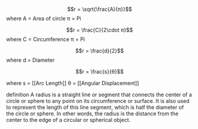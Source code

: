 
$$r = \sqrt{\frac{A}{π}}$$
where
	A = Area of circle
	π = Pi

$$r = \frac{C}{2\cdot π}$$
where
	C = Circumference
	π = Pi

$$r = \frac{d}{2}$$
where
	d = Diameter

$$r = \frac{s}{θ}$$

where
	s = [[Arc Length]]
	θ = [[Angular Displacement]]

definition
	A radius is a straight line or segment that connects the center of a circle or sphere to any point on its circumference or surface. It is also used to represent the length of this line segment, which is half the diameter of the circle or sphere. In other words, the radius is the distance from the center to the edge of a circular or spherical object.